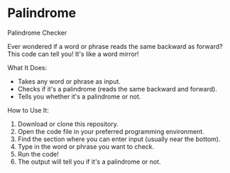 # Palindrome 

Palindrome Checker 

Ever wondered if a word or phrase reads the same backward as forward? This code can tell you! It's like a word mirror!

What It Does:

- Takes any word or phrase as input.
- Checks if it's a palindrome (reads the same backward and forward).
- Tells you whether it's a palindrome or not.

How to Use It:

1. Download or clone this repository.
2. Open the code file in your preferred programming environment.
3. Find the section where you can enter input (usually near the bottom).
4. Type in the word or phrase you want to check.
5. Run the code!
6. The output will tell you if it's a palindrome or not.



